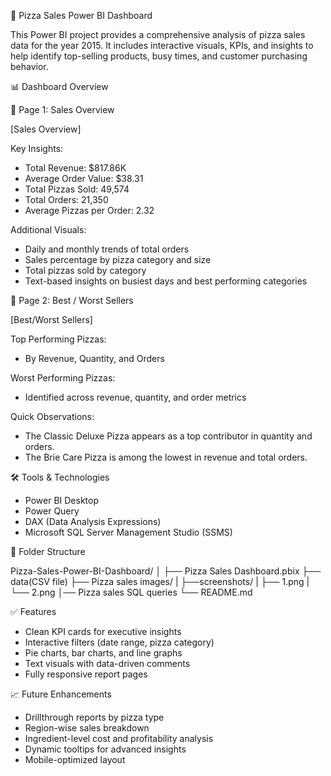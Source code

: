 🍕 Pizza Sales Power BI Dashboard

This Power BI project provides a comprehensive analysis of pizza sales data for the year 2015. It includes interactive visuals, KPIs, and insights to help identify top-selling products, busy times, and customer purchasing behavior.

📊 Dashboard Overview

📌 Page 1: Sales Overview

[Sales Overview]

Key Insights:
- Total Revenue: $817.86K  
- Average Order Value: $38.31  
- Total Pizzas Sold: 49,574  
- Total Orders: 21,350  
- Average Pizzas per Order: 2.32  

Additional Visuals:
- Daily and monthly trends of total orders
- Sales percentage by pizza category and size
- Total pizzas sold by category
- Text-based insights on busiest days and best performing categories

📌 Page 2: Best / Worst Sellers

[Best/Worst Sellers]

Top Performing Pizzas:
- By Revenue, Quantity, and Orders

Worst Performing Pizzas:
- Identified across revenue, quantity, and order metrics

Quick Observations:
- The Classic Deluxe Pizza appears as a top contributor in quantity and orders.
- The Brie Care Pizza is among the lowest in revenue and total orders.

🛠️ Tools & Technologies

- Power BI Desktop
- Power Query
- DAX (Data Analysis Expressions)
- Microsoft SQL Server Management Studio (SSMS)
  
📂 Folder Structure

Pizza-Sales-Power-BI-Dashboard/
│
├── Pizza Sales Dashboard.pbix 
├── data(CSV file)
├── Pizza sales images/
|    ├──screenshots/
|       ├── 1.png
|       └── 2.png
│── Pizza sales SQL queries
└── README.md 

✅ Features
- Clean KPI cards for executive insights
- Interactive filters (date range, pizza category)
- Pie charts, bar charts, and line graphs
- Text visuals with data-driven comments
- Fully responsive report pages

📈 Future Enhancements
- Drillthrough reports by pizza type
- Region-wise sales breakdown
- Ingredient-level cost and profitability analysis
- Dynamic tooltips for advanced insights
- Mobile-optimized layout


